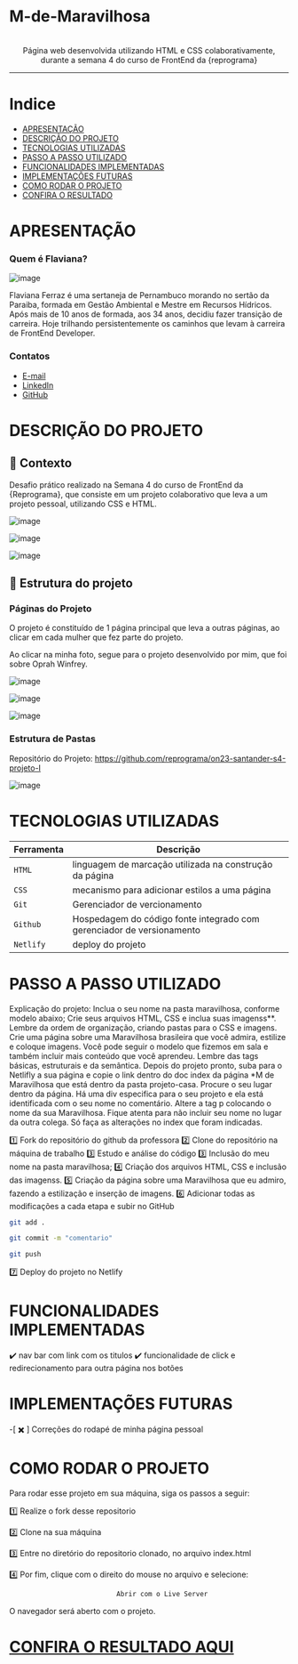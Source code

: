 # M-de-Maravilhosa

<p align="center">

  <br />
Página web desenvolvida utilizando HTML e CSS colaborativamente, durante a semana 4 do curso de FrontEnd da {reprograma}
</p>

<hr />

# Indice

- [APRESENTAÇÃO](#APRESENTAÇÃO)
- [DESCRIÇÃO DO PROJETO](#Descrição-Do-Projeto)
- [TECNOLOGIAS UTILIZADAS](#Tecnologias-Utilizadas)
- [PASSO A PASSO UTILIZADO](#Passo-A-Passo-Utilizado)
- [FUNCIONALIDADES IMPLEMENTADAS](#Funcionalidades-Implementadas)
- [IMPLEMENTAÇÕES FUTURAS](#Implementações-Futuras)
- [COMO RODAR O PROJETO](#Como-Rodar-O-Projeto)
- [CONFIRA O RESULTADO ](#Confira-O-Resultado)


# APRESENTAÇÃO

### Quem é Flaviana?

![image](https://github.com/FlavianaFXT/ProjetoFinal-reprograma/assets/113718720/1e13d5e7-b1b4-4701-a689-ec293ec77ea1)

Flaviana Ferraz é uma sertaneja de Pernambuco morando no sertão da Paraiba, formada em Gestão Ambiental e Mestre em Recursos Hídricos. Após mais de 10 anos de formada, aos 34 anos, decidiu fazer transição de carreira. Hoje trilhando persistentemente os caminhos que levam à carreira de FrontEnd Developer.

### Contatos

- [E-mail](flaviferraz@yahoo.com.br)
- [LinkedIn](https://www.linkedin.com/in/flaviana-ferraz-frontend)
- [GitHub](https://github.com/flavianafxt)


# DESCRIÇÃO DO PROJETO

## 🧠 Contexto

 Desafio prático realizado na Semana 4 do curso de FrontEnd da {Reprograma}, que consiste em um projeto colaborativo que leva a um projeto pessoal, utilizando CSS e HTML.



![image](https://github.com/user-attachments/assets/4dbc397a-66e4-49c8-a7a4-b1bdb084785d)

![image](https://github.com/user-attachments/assets/39996162-f1e1-4ac3-8533-9b6233909b67)

![image](https://github.com/user-attachments/assets/5ee6ff2e-3334-4971-a13f-9c8aadcbfb76)


## 🧠 Estrutura do projeto

### Páginas do Projeto

O projeto é constituído de 1 página principal que leva a outras páginas, ao clicar em cada mulher que fez parte do projeto.

Ao clicar na minha foto, segue para o projeto desenvolvido por mim, que foi sobre Oprah Winfrey.


![image](https://github.com/user-attachments/assets/406014e5-4456-469a-bb1e-cf5fef87aee6)

![image](https://github.com/user-attachments/assets/45e3e0d8-1191-4b9d-ac57-85b2e1287b9c)

![image](https://github.com/user-attachments/assets/28657b98-f270-4264-be8e-aa90b5138396)



### Estrutura de Pastas


Repositório do Projeto: https://github.com/reprograma/on23-santander-s4-projeto-I


![image](https://github.com/user-attachments/assets/fa4251f0-0f5a-43bd-8ce7-354b8b860d47)





# TECNOLOGIAS UTILIZADAS


| Ferramenta | Descrição |
| --- | --- |
| `HTML` | linguagem de marcação utilizada na construção da página|
| `CSS` |  mecanismo para adicionar estilos a uma página |
| `Git` | Gerenciador de vercionamento|
| `Github` | Hospedagem do código fonte integrado com gerenciador de versionamento|
| `Netlify` | deploy do projeto|


# PASSO A PASSO UTILIZADO

Explicação do projeto: 
Inclua o seu nome na pasta maravilhosa, conforme modelo abaixo;
Crie seus arquivos HTML, CSS e inclua suas imagenss**. Lembre da ordem de organização, criando pastas para o CSS e imagens.
Crie uma página sobre uma Maravilhosa brasileira que você admira, estilize e coloque imagens.
Você pode seguir o modelo que fizemos em sala e também incluir mais conteúdo que você aprendeu. Lembre das tags básicas, estruturais e da semântica.
Depois do projeto pronto, suba para o Netlifly a sua página e copie o link dentro do doc index da página *M de Maravilhosa que está dentro da pasta projeto-casa.
Procure o seu lugar dentro da página. Há uma div especifica para o seu projeto e ela está identificada com o seu nome no comentário.
Altere a tag p colocando o nome da sua Maravilhosa.
Fique atenta para não incluir seu nome no lugar da outra colega.
Só faça as alterações no index que foram indicadas.


1️⃣ Fork do repositório do github da professora
2️⃣ Clone do repositório na máquina de trabalho
3️⃣ Estudo e análise do código 
3️⃣ Inclusão do meu nome na pasta maravilhosa;
4️⃣ Criação dos arquivos HTML, CSS e inclusão das imagenss.
5️⃣ Criação da página sobre uma Maravilhosa que eu admiro, fazendo a estilização e inserção de imagens.
6️⃣ Adicionar todas as modificações a cada etapa e subir no GitHub
 ```bash
 git add .
 ```
 ```bash
 git commit -m "comentario"
```
 ```bash
 git push
```

7️⃣ Deploy do projeto no Netlify

# FUNCIONALIDADES IMPLEMENTADAS

✔️ nav bar com link com os titulos
✔️ funcionalidade de click e redirecionamento para outra página nos botões


#  IMPLEMENTAÇÕES FUTURAS

-[ ✖️ ] Correções do rodapé de minha página pessoal


# COMO RODAR O PROJETO

Para rodar esse projeto em sua máquina, siga os passos a seguir:

1️⃣ Realize o fork desse repositorio

2️⃣ Clone na sua máquina

3️⃣ Entre no diretório do repositorio clonado, no arquivo index.html

4️⃣ Por fim, clique com o direito do mouse no arquivo e selecione:
```bash
                           Abrir com o Live Server
```

O navegador será aberto com o projeto.

  
# [CONFIRA O RESULTADO AQUI](https://mdemaravilhosareprograma.netlify.app/#mulheres-maravilhosas) 









